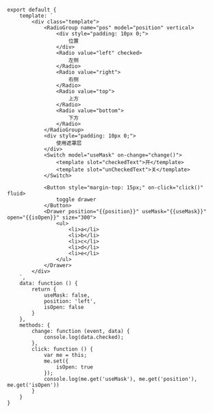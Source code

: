     export default {
        template: `
            <div class="template">
                <RadioGroup name="pos" model="position" vertical>
                    <div style="padding: 10px 0;">
                        位置
                    </div>
                    <Radio value="left" checked>
                        左侧
                    </Radio>
                    <Radio value="right">
                        右侧
                    </Radio>
                    <Radio value="top">
                        上方
                    </Radio>
                    <Radio value="bottom">
                        下方
                    </Radio>
                </RadioGroup>
                <div style="padding: 10px 0;">
                    使用遮罩层
                </div>
                <Switch model="useMask" on-change="change()">
                    <template slot="checkedText">开</template>
                    <template slot="unCheckedText">关</template>
                </Switch>

                <Button style="margin-top: 15px;" on-click="click()" fluid>
                    toggle drawer
                </Button>
                <Drawer position="{{position}}" useMask="{{useMask}}" open="{{isOpen}}" size="300">
                    <ul>
                        <li>a</li>
                        <li>b</li>
                        <li>c</li>
                        <li>d</li>
                        <li>e</li>
                    </ul>
                </Drawer>
            </div>
        `,
        data: function () {
            return {
                useMask: false,
                position: 'left',
                isOpen: false
            }
        },
        methods: {
            change: function (event, data) {
                console.log(data.checked);
            },
            click: function () {
                var me = this;
                me.set({
                    isOpen: true
                });
                console.log(me.get('useMask'), me.get('position'), me.get('isOpen'))
            }
        }
    }